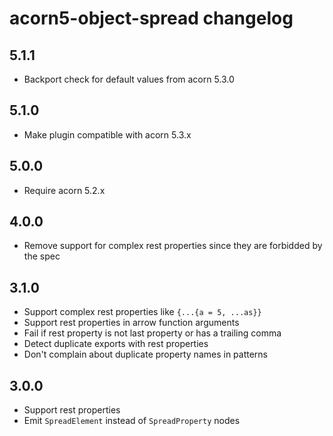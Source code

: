 # acorn5-object-spread changelog

## 5.1.1

* Backport check for default values from acorn 5.3.0

## 5.1.0

* Make plugin compatible with acorn 5.3.x

## 5.0.0

* Require acorn 5.2.x

## 4.0.0

* Remove support for complex rest properties since they are forbidded by the
  spec

## 3.1.0

* Support complex rest properties like `{...{a = 5, ...as}}`
* Support rest properties in arrow function arguments
* Fail if rest property is not last property or has a trailing comma
* Detect duplicate exports with rest properties
* Don't complain about duplicate property names in patterns

## 3.0.0

* Support rest properties
* Emit `SpreadElement` instead of `SpreadProperty` nodes
